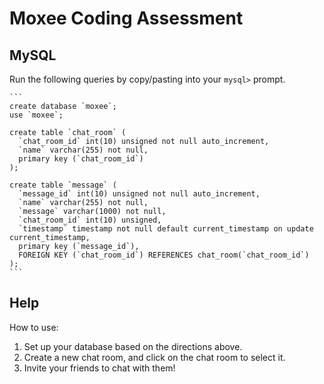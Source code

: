 # Moxee Coding Assessment

## MySQL

Run the following queries by copy/pasting into your `mysql>` prompt.

    ```
    create database `moxee`;
    use `moxee`;
    
    create table `chat_room` (
      `chat_room_id` int(10) unsigned not null auto_increment,
      `name` varchar(255) not null,
      primary key (`chat_room_id`)
    );
    
    create table `message` (
      `message_id` int(10) unsigned not null auto_increment,
      `name` varchar(255) not null,
      `message` varchar(1000) not null,
      `chat_room_id` int(10) unsigned,
      `timestamp` timestamp not null default current_timestamp on update current_timestamp,
      primary key (`message_id`),
      FOREIGN KEY (`chat_room_id`) REFERENCES chat_room(`chat_room_id`)
    );
    ```

## Help

How to use: 
1. Set up your database based on the directions above.
2. Create a new chat room, and click on the chat room to select it.
3. Invite your friends to chat with them!
